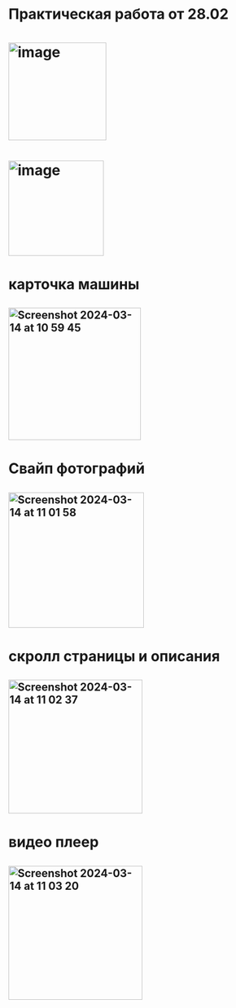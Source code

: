 <h1> Практическая работа от 28.02</h1>

# <img width="192" alt="image" src="https://github.com/GovnoCoder78/RussianCars/assets/148610971/d1830d5f-098a-4ee7-8046-54075bb6b7b9">
# <img width="187" alt="image" src="https://github.com/GovnoCoder78/RussianCars/assets/148610971/711647ea-943e-44b2-9a31-7bb286c7136b">

# карточка машины

## <img width="260" alt="Screenshot 2024-03-14 at 10 59 45" src="https://github.com/GovnoCoder78/RussianCars/assets/148610971/1ad8a5aa-d374-4278-99e1-a7a573e696a8">

# Свайп фотографий

## <img width="266" alt="Screenshot 2024-03-14 at 11 01 58" src="https://github.com/GovnoCoder78/RussianCars/assets/148610971/30b6092c-0fe7-4b03-b609-8bf3df575cb6">

# скролл страницы и описания

## <img width="263" alt="Screenshot 2024-03-14 at 11 02 37" src="https://github.com/GovnoCoder78/RussianCars/assets/148610971/b332d7f1-3b58-4a8c-a315-9a381b2500e3">

# видео плеер

## <img width="263" alt="Screenshot 2024-03-14 at 11 03 20" src="https://github.com/GovnoCoder78/RussianCars/assets/148610971/a12f52ed-5f78-48bd-99fc-82903fd16da6">
